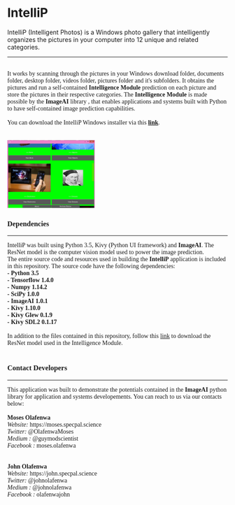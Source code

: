 # IntelliP
IntelliP (Intelligent Photos) is a Windows photo gallery that intelligently organizes the  pictures in your computer into 12 unique and related categories.
<hr>
<div style="font-family: Calibri;" ><br> <span>
        It works by scanning through
        the pictures in your Windows download folder, documents folder, desktop folder, videos folder, pictures
         folder and it's subfolders. It obtains the pictures and run a self-contained <b>Intelligence Module</b> prediction
          on each picture and store the pictures in their respective categories. The <b>Intelligence Module</b>
           is made possible by the <b><a href="https://github.com/OlafenwaMoses/ImageAI" style="text-decoration: none;" >ImageAI</a></b> library
        , that enables applications and systems built with Python to have self-contained image prediction
         capabilities. <br> <br>You can download the IntelliP Windows installer via this <b><a href="https://github.com/OlafenwaMoses/IntelliP/releases/download/v1/IntelliP.Installer.exe">link</a></b>. <br><br></span>
    <br>
     <img src="one.jpg" style="width: 200px; height: auto; margin-right: 20px;" />
    
<h3><b>Dependencies</b></h3>
<hr>
IntelliP was built using Python 3.5, Kivy (Python UI framework) and <b><a href="https://github.com/OlafenwaMoses/ImageAI" style="text-decoration: none;" >ImageAI</a></b>. The ResNet model is the computer vision model used to power the image prediction. <br>The entire source code and resources used in building the <b>IntelliP</b> application is included in  this repository. The source code have the following dependencies: <br>
 <span><b>- Python 3.5  </b></span> <br> 
          <span><b>- Tensorflow 1.4.0 </b></span><br>
          <span><b>- Numpy 1.14.2 </b> </span> <br>
          <span><b>- SciPy 1.0.0 </b></span> <br>
          <span><b>- ImageAI 1.0.1 </b></span> <br>
          <span><b>- Kivy 1.10.0 </b></span> <br>
          <span><b>- Kivy Glew 0.1.9 </b></span> <br>
          <span><b>- Kivy SDL2 0.1.17 </b></span> <br> <br> <span>In addition to the files contained in this repository, follow this <a href="https://github.com/fchollet/deep-learning-models/releases/download/v0.2/resnet50_weights_tf_dim_ordering_tf_kernels.h5">link</a></span> to 
download the ResNet model used in the Intelligence Module. <br> <br>
<h3><b>Contact Developers</b></h3>
<hr>
This application was built to demonstrate the potentials contained in the <b><a href="https://github.com/OlafenwaMoses/ImageAI" style="text-decoration: none;" >ImageAI</a></b>
 python library for application and systems developements. You can reach to us via our contacts below:
 <br><br>
  <b>Moses Olafenwa</b> <br>
 <i>Website: </i>  <a style="text-decoration: none;" href="https://moses.specpal.science"> https://moses.specpal.science</a> <br>
 <i>Twitter: </i>    <a style="text-decoration: none;" href="https://twitter.com/OlafenwaMoses"> @OlafenwaMoses</a> <br>
      <i>Medium : </i>    <a style="text-decoration: none;" href="https://medium.com/@guymodscientist"> @guymodscientist</a> <br>
      <i>Facebook : </i>    <a style="text-decoration: none;" href="https://facebook.com/moses.olafenwa"> moses.olafenwa</a> <br>
<br><br>
      <b>John Olafenwa</b> <br>
      <i>Website: </i>    <a style="text-decoration: none;" href="https://john.specpal.science"> https://john.specpal.science</a> <br>
      <i>Twitter: </i>    <a style="text-decoration: none;" href="https://twitter.com/johnolafenwa"> @johnolafenwa</a> <br>
      <i>Medium : </i>    <a style="text-decoration: none;" href="https://medium.com/@johnolafenwa"> @johnolafenwa</a> <br>
      <i>Facebook : </i>    <a style="text-decoration: none;" href="https://facebook.com/olafenwajohn"> olafenwajohn</a> <br>

</div>
